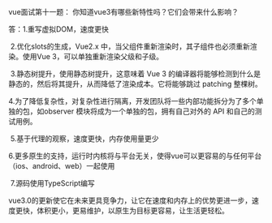 vue面试第十一题：
你知道vue3有哪些新特性吗？它们会带来什么影响？

答：1.重写虚拟DOM，速度更快

​		2.优化slots的生成，Vue2.x 中，当父组件重新渲染时，其子组件也必须重新渲染。使用Vue 3，可以单独重新渲染父级和子级。

​		3.静态树提升，使用静态树提升，这意味着 Vue 3 的编译器将能够检测到什么是静态的，然后将其提升，从而降低了渲染成本。它将能够跳过 patching 整棵树。

​		4.为了降低复杂性，对复杂性进行隔离，开发团队将一些内部功能拆分为了多个单独的包，如observer 模块将成为一个单独的包，拥有自己对外的 API 和自己的测试用例。

​		5.基于代理的观察，速度更快，内存使用量更少

​		6.更多原生的支持，运行时内核将与平台无关，使得vue可以更容易的与任何平台（ios、android、web）一起使用

​		7.源码使用TypeScript编写

​		vue3.0的更新使它在未来更具竞争力，让它在速度和内存上的优势更进一步，速度更快，体积更小，更易维护，以原生为目标更容易，让生活更轻松。